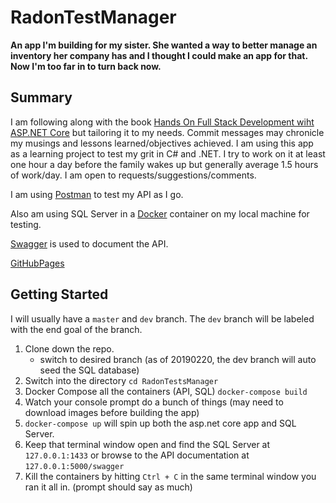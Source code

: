 # RadonTestManager
<b> An app I'm building for my sister. She wanted a way to better manage an inventory her company has and I thought I could make an app for that. Now I'm too far in to turn back now. </b>

## Summary
I am following along with the book [Hands On Full Stack Development wiht ASP.NET Core](https://www.packtpub.com/web-development/hands-full-stack-web-development-aspnet-core "Packt Wesite") but tailoring it to my needs.
Commit messages may chronicle my musings and lessons learned/objectives achieved. I am using this app as a learning project to test my grit in C# and .NET. I try to work on it at least one hour a day before the family wakes up but generally average 1.5 hours of work/day. I am open to requests/suggestions/comments. 

I am using [Postman](https://www.getpostman.com/) to test my API as I go.

Also am using SQL Server in a [Docker](https://www.docker.com) container on my local machine for testing.

[Swagger](https://swagger.io) is used to document the API.

[GitHubPages](https://garyray-k.github.io)

## Getting Started

I will usually have a `master` and `dev` branch. The `dev` branch will be labeled with the end goal of the branch.

1. Clone down the repo. 
    * switch to desired branch (as of 20190220, the dev branch will auto seed the SQL database)
2. Switch into the directory `cd RadonTestsManager`
3. Docker Compose all the containers (API, SQL) `docker-compose build`
4. Watch your console prompt do a bunch of things (may need to download images before building the app)
5. `docker-compose up` will spin up both the asp.net core app and SQL Server.
6. Keep that terminal window open and find the SQL Server at `127.0.0.1:1433` or browse to the API documentation at `127.0.0.1:5000/swagger`
7. Kill the containers by hitting `Ctrl + C` in the same terminal window you ran it all in. (prompt should say as much)
